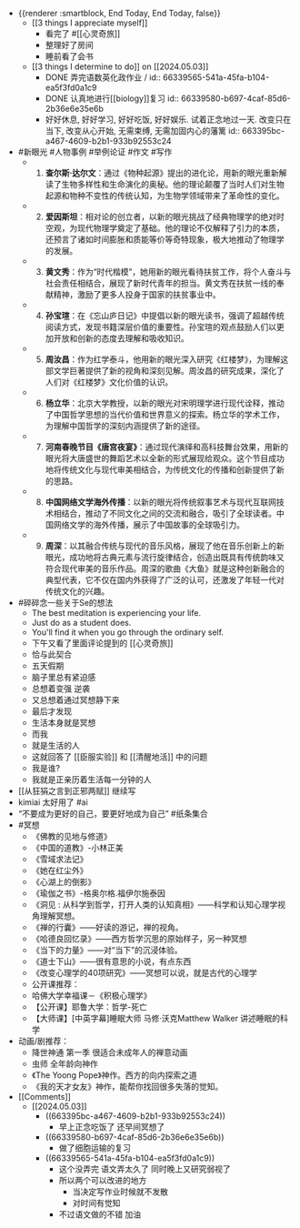 - {{renderer :smartblock, End Today, End Today, false}}
	- [[3 things I appreciate myself]]
		- 看完了 #[[心灵奇旅]]
		- 整理好了房间
		- 睡前看了会书
	- [[3 things I determine to do]] on [[2024.05.03]]
		- DONE 弄完语数英化政作业 /
		  id:: 66339565-541a-45fa-b104-ea5f3fd0a1c9
		- DONE 认真地进行[[biology]]复习
		  id:: 66339580-b697-4caf-85d6-2b36e6e35e6b
		- 好好休息, 好好学习, 好好吃饭, 好好娱乐. 试着正念地过一天. 改变只在当下, 改变从心开始, 无需束缚, 无需加固内心的藩篱
		  id:: 663395bc-a467-4609-b2b1-933b92553c24
- #新眼光 #人物事例 #举例论证 #作文 #写作
	- 1.  **查尔斯·达尔文**：通过《物种起源》提出的进化论，用新的眼光重新解读了生物多样性和生命演化的奥秘。他的理论颠覆了当时人们对生物起源和物种不变性的传统认知，为生物学领域带来了革命性的变化。
	- 2.  **爱因斯坦**：相对论的创立者，以新的眼光挑战了经典物理学的绝对时空观，为现代物理学奠定了基础。他的理论不仅解释了引力的本质，还预言了诸如时间膨胀和质能等价等奇特现象，极大地推动了物理学的发展。
	- 3.  **黄文秀**：作为“时代楷模”，她用新的眼光看待扶贫工作，将个人奋斗与社会责任相结合，展现了新时代青年的担当。黄文秀在扶贫一线的奉献精神，激励了更多人投身于国家的扶贫事业中。
	- 4.  **孙宝瑄**：在《忘山庐日记》中提倡以新的眼光读书，强调了超越传统阅读方式，发现书籍深层价值的重要性。孙宝瑄的观点鼓励人们以更加开放和创新的态度去理解和吸收知识。
	- 5.  **周汝昌**：作为红学泰斗，他用新的眼光深入研究《红楼梦》，为理解这部文学巨著提供了新的视角和深刻见解。周汝昌的研究成果，深化了人们对《红楼梦》文化价值的认识。
	- 6.  **杨立华**：北京大学教授，以新的眼光对宋明理学进行现代诠释，推动了中国哲学思想的当代价值和世界意义的探索。杨立华的学术工作，为理解中国哲学的深刻内涵提供了新的途径。
	- 7.  **河南春晚节目《唐宫夜宴》**：通过现代演绎和高科技舞台效果，用新的眼光将大唐盛世的舞蹈艺术以全新的形式展现给观众。这个节目成功地将传统文化与现代审美相结合，为传统文化的传播和创新提供了新的思路。
	- 8.  **中国网络文学海外传播**：以新的眼光将传统叙事艺术与现代互联网技术相结合，推动了不同文化之间的交流和融合，吸引了全球读者。中国网络文学的海外传播，展示了中国故事的全球吸引力。
	- 9.  **周深**：以其融合传统与现代的音乐风格，展现了他在音乐创新上的新眼光，成功地将古典元素与流行旋律结合，创造出既具有传统韵味又符合现代审美的音乐作品。周深的歌曲《大鱼》就是这种创新融合的典型代表，它不仅在国内外获得了广泛的认可，还激发了年轻一代对传统文化的兴趣。
- #碎碎念一些关于Se的想法
	- The best meditation is experiencing your life.
	- Just do as a student does.
	- You'll find it when you go through the ordinary self.
	- 下午又看了里面评论提到的 [[心灵奇旅]]
	- 恰与此契合
	- 五天假期
	- 脑子里总有紧迫感
	- 总想着变强 逆袭
	- 又总想着通过冥想静下来
	- 最后才发现
	- 生活本身就是冥想
	- 而我
	- 就是生活的人
	- 这就回答了 [[臣服实验]] 和 [[清醒地活]] 中的问题
	- 我是谁?
	- 我就是正亲历着生活每一分钟的人
- [[从狂狷之言到正邪两赋]] 继续写
- kimiai 太好用了 #ai
- “不要成为更好的自己，要更好地成为自己” #纸条集合
- #冥想
	- 《佛教的见地与修道》
	- 《中国的道教》-小林正美
	- 《雪域求法记》
	- 《她在红尘外》
	- 《心湖上的倒影》
	- 《瑜伽之书》-格奥尔格.福伊尔施泰因
	- 《洞见 : 从科学到哲学，打开人类的认知真相》——科学和认知心理学视角理解冥想。
	- 《禅的行囊》——好读的游记，禅的视角。
	- 《哈德良回忆录》——西方哲学沉思的原始样子，另一种冥想
	- 《当下的力量》——对“当下”的沉浸体验。
	- 《道士下山》——很有意思的小说，有点东西
	- 《改变心理学的40项研究》——冥想可以说，就是古代的心理学
	- 公开课推荐：
	- 哈佛大学幸福课－《积极心理学》
	- 【公开课】耶鲁大学：哲学-死亡
	- 【大师课】[中英字幕]睡眠大师 马修·沃克Matthew Walker 讲述睡眠的科学
- 动画/剧推荐：
	- 降世神通 第一季 很适合未成年人的禅意动画
	- 虫师 全年龄向神作
	- 《The Yoong Pope》神作。西方的向内探索之道
	- 《我的天才女友》神作，能帮你找回很多失落的觉知。
- [[Comments]]
	- [[2024.05.03]]
		- ((663395bc-a467-4609-b2b1-933b92553c24))
			- 早上正念吃饭了 还早间冥想了
		- ((66339580-b697-4caf-85d6-2b36e6e35e6b))
			- 做了细胞运输的复习
		- ((66339565-541a-45fa-b104-ea5f3fd0a1c9))
			- 这个没弄完 语文弄太久了 同时晚上又研究弱视了
			- 所以两个可以改进的地方
				- 当决定写作业时候就不发散
				- 对时间有觉知
			- 不过语文做的不错 加油